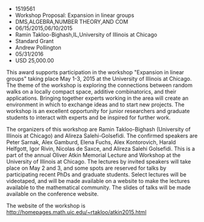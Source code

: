
* 1519561
* Workshop Proposal: Expansion in linear groups
* DMS,ALGEBRA,NUMBER THEORY,AND COM
* 06/15/2015,06/10/2015
* Ramin Takloo-Bighash,IL,University of Illinois at Chicago
* Standard Grant
* Andrew Pollington
* 05/31/2016
* USD 25,000.00

This award supports participation in the workshop "Expansion in linear groups"
taking place May 1-3, 2015 at the University of Illinois at Chicago. The theme
of the workshop is exploring the connections between random walks on a locally
compact space, additive combinatorics, and their applications. Bringing together
experts working in the area will create an environment in which to exchange
ideas and to start new projects. The workshop is an excellent opportunity for
junior researchers and graduate students to interact with experts and be
inspired for further work.

The organizers of this workshop are Ramin Takloo-Bighash (University of Illinois
at Chicago) and Alireza Salehi-Golsefidi. The confirmed speakers are Peter
Sarnak, Alex Gamburd, Elena Fuchs, Alex Kontorovich, Harald Helfgott, Igor
Rivin, Nicolas de Saxce, and Alireza Salehi Golsefidi. This is a part of the
annual Oliver Atkin Memorial Lecture and Workshop at the University of Illinois
at Chicago. The lectures by invited speakers will take place on May 2 and 3, and
some spots are reserved for talks by participating recent PhDs and graduate
students. Select lectures will be videotaped, and will be made available on a
website to make the lectures available to the mathematical community. The slides
of talks will be made available on the conference website.

The website of the workshop is
http://homepages.math.uic.edu/~rtakloo/atkin2015.html

